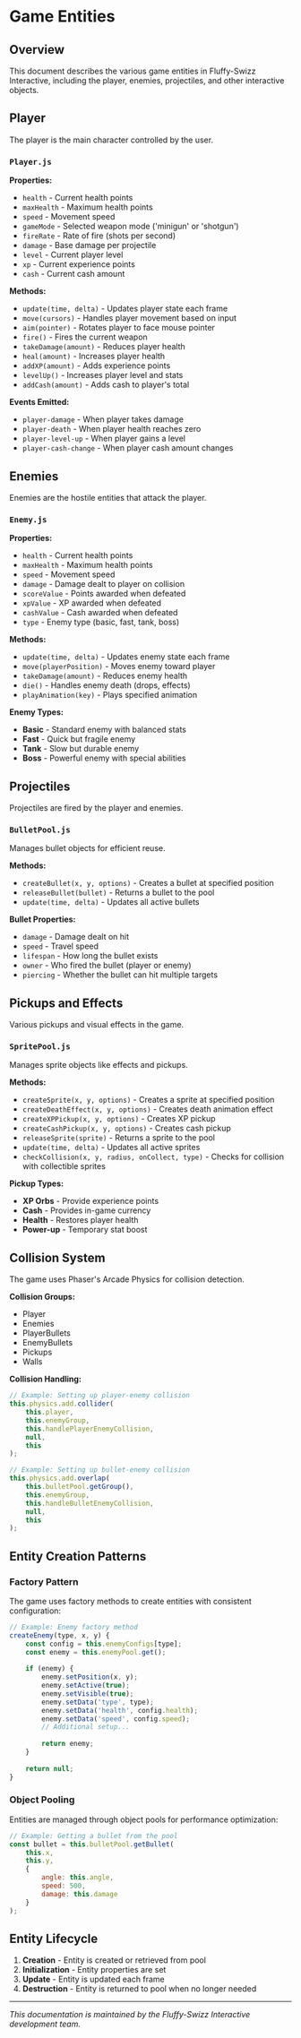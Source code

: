 # Game Entities

## Overview

This document describes the various game entities in Fluffy-Swizz Interactive, including the player, enemies, projectiles, and other interactive objects.

## Player

The player is the main character controlled by the user.

### `Player.js`

**Properties:**
- `health` - Current health points
- `maxHealth` - Maximum health points
- `speed` - Movement speed
- `gameMode` - Selected weapon mode ('minigun' or 'shotgun')
- `fireRate` - Rate of fire (shots per second)
- `damage` - Base damage per projectile
- `level` - Current player level
- `xp` - Current experience points
- `cash` - Current cash amount

**Methods:**
- `update(time, delta)` - Updates player state each frame
- `move(cursors)` - Handles player movement based on input
- `aim(pointer)` - Rotates player to face mouse pointer
- `fire()` - Fires the current weapon
- `takeDamage(amount)` - Reduces player health
- `heal(amount)` - Increases player health
- `addXP(amount)` - Adds experience points
- `levelUp()` - Increases player level and stats
- `addCash(amount)` - Adds cash to player's total

**Events Emitted:**
- `player-damage` - When player takes damage
- `player-death` - When player health reaches zero
- `player-level-up` - When player gains a level
- `player-cash-change` - When player cash amount changes

## Enemies

Enemies are the hostile entities that attack the player.

### `Enemy.js`

**Properties:**
- `health` - Current health points
- `maxHealth` - Maximum health points
- `speed` - Movement speed
- `damage` - Damage dealt to player on collision
- `scoreValue` - Points awarded when defeated
- `xpValue` - XP awarded when defeated
- `cashValue` - Cash awarded when defeated
- `type` - Enemy type (basic, fast, tank, boss)

**Methods:**
- `update(time, delta)` - Updates enemy state each frame
- `move(playerPosition)` - Moves enemy toward player
- `takeDamage(amount)` - Reduces enemy health
- `die()` - Handles enemy death (drops, effects)
- `playAnimation(key)` - Plays specified animation

**Enemy Types:**
- **Basic** - Standard enemy with balanced stats
- **Fast** - Quick but fragile enemy
- **Tank** - Slow but durable enemy
- **Boss** - Powerful enemy with special abilities

## Projectiles

Projectiles are fired by the player and enemies.

### `BulletPool.js`

Manages bullet objects for efficient reuse.

**Methods:**
- `createBullet(x, y, options)` - Creates a bullet at specified position
- `releaseBullet(bullet)` - Returns a bullet to the pool
- `update(time, delta)` - Updates all active bullets

**Bullet Properties:**
- `damage` - Damage dealt on hit
- `speed` - Travel speed
- `lifespan` - How long the bullet exists
- `owner` - Who fired the bullet (player or enemy)
- `piercing` - Whether the bullet can hit multiple targets

## Pickups and Effects

Various pickups and visual effects in the game.

### `SpritePool.js`

Manages sprite objects like effects and pickups.

**Methods:**
- `createSprite(x, y, options)` - Creates a sprite at specified position
- `createDeathEffect(x, y, options)` - Creates death animation effect
- `createXPPickup(x, y, options)` - Creates XP pickup
- `createCashPickup(x, y, options)` - Creates cash pickup
- `releaseSprite(sprite)` - Returns a sprite to the pool
- `update(time, delta)` - Updates all active sprites
- `checkCollision(x, y, radius, onCollect, type)` - Checks for collision with collectible sprites

**Pickup Types:**
- **XP Orbs** - Provide experience points
- **Cash** - Provides in-game currency
- **Health** - Restores player health
- **Power-up** - Temporary stat boost

## Collision System

The game uses Phaser's Arcade Physics for collision detection.

**Collision Groups:**
- Player
- Enemies
- PlayerBullets
- EnemyBullets
- Pickups
- Walls

**Collision Handling:**
```javascript
// Example: Setting up player-enemy collision
this.physics.add.collider(
    this.player, 
    this.enemyGroup,
    this.handlePlayerEnemyCollision,
    null,
    this
);

// Example: Setting up bullet-enemy collision
this.physics.add.overlap(
    this.bulletPool.getGroup(),
    this.enemyGroup,
    this.handleBulletEnemyCollision,
    null,
    this
);
```

## Entity Creation Patterns

### Factory Pattern

The game uses factory methods to create entities with consistent configuration:

```javascript
// Example: Enemy factory method
createEnemy(type, x, y) {
    const config = this.enemyConfigs[type];
    const enemy = this.enemyPool.get();
    
    if (enemy) {
        enemy.setPosition(x, y);
        enemy.setActive(true);
        enemy.setVisible(true);
        enemy.setData('type', type);
        enemy.setData('health', config.health);
        enemy.setData('speed', config.speed);
        // Additional setup...
        
        return enemy;
    }
    
    return null;
}
```

### Object Pooling

Entities are managed through object pools for performance optimization:

```javascript
// Example: Getting a bullet from the pool
const bullet = this.bulletPool.getBullet(
    this.x, 
    this.y, 
    {
        angle: this.angle,
        speed: 500,
        damage: this.damage
    }
);
```

## Entity Lifecycle

1. **Creation** - Entity is created or retrieved from pool
2. **Initialization** - Entity properties are set
3. **Update** - Entity is updated each frame
4. **Destruction** - Entity is returned to pool when no longer needed

---

*This documentation is maintained by the Fluffy-Swizz Interactive development team.*

